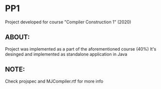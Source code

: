 # PP1
Project developed for course "Compiler Construction 1" (2020)
## ABOUT:
Project was implemented as a part of the aforementioned course (40%)
It's desinged and implemented as standalone application in Java
## NOTE:
Check projspec and MJCompiler.rtf for more info
